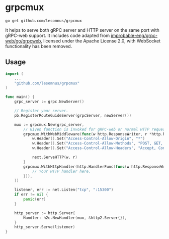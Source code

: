 # grpcmux

```
go get github.com/lesomnus/grpcmux
```

It helps to serve both gRPC server and HTTP server on the same port with gRPC-web support.
It includes code adapted from [improbable-eng/grpc-web/go/grpcweb](https://github.com/improbable-eng/grpc-web/tree/1d9bbb09a0990bdaff0e37499570dbc7d6e58ce8/go/grpcweb), licensed under the Apache License 2.0, with WebSocket functionality has been removed.

## Usage

```go
import (
	...
	"github.com/lesomnus/grpcmux"
)

func main() {
	grpc_server := grpc.NewServer()

	// Register your server.
	pb.RegisterRouteGuideServer(grpcServer, newServer())

	mux := grpcmux.New(grpc_server,
		// Given function is invoked for gRPC-web or normal HTTP request.
		grpcmux.WithWebMiddleware(func(w http.ResponseWriter, r *http.Request, next http.Handler) {
			w.Header().Set("Access-Control-Allow-Origin", "*")
			w.Header().Set("Access-Control-Allow-Methods", "POST, GET, OPTIONS, PUT, DELETE")
			w.Header().Set("Access-Control-Allow-Headers", "Accept, Content-Type, Content-Length, Accept-Encoding, X-CSRF-Token, Authorization, X-User-Agent, X-Grpc-Web")

			next.ServeHTTP(w, r)
		}
		grpcmux.WithHttpHandler(http.HandlerFunc(func(w http.ResponseWriter, r *http.Request) {
			// Your HTTP handler here.	
		})),
	))

	listener, err := net.Listen("tcp", ":15300")
	if err != nil {
		panic(err)
	}

	http_server := http.Server{
		Handler: h2c.NewHandler(mux, &http2.Server{}),
	}
	http_server.Serve(listener)
}
```
